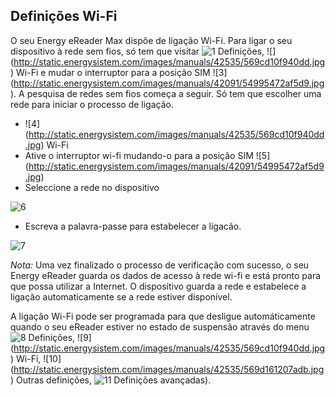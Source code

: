 ## Definições Wi-Fi

O seu Energy eReader Max dispõe de ligação Wi-Fi. Para ligar o seu dispositivo à rede sem fios, só tem que visitar ![1](http://static.energysistem.com/images/manuals/42535/569d0d8721035.jpg) Definições, ![] (http://static.energysistem.com/images/manuals/42535/569cd10f940dd.jpg) Wi-Fi e mudar o interruptor para a posição SIM ![3] (http://static.energysistem.com/images/manuals/42091/54995472af5d9.jpg). A pesquisa de redes sem fios começa a seguir. Só tem que escolher uma rede para iniciar o processo de ligação.

- ![4] (http://static.energysistem.com/images/manuals/42535/569cd10f940dd.jpg) Wi-Fi 
- Ative o interruptor wi-fi mudando-o para a posição SIM ![5] (http://static.energysistem.com/images/manuals/42091/54995472af5d9.jpg)
- Seleccione a rede no dispositivo

![6](http://static.energysistem.com/images/manuals/42535/569d1480c2fc5.jpg)

- Escreva a palavra-passe para estabelecer a ligacão.

![7](http://static.energysistem.com/images/manuals/42535/569d13874ab30.jpg)

*Nota:* Uma vez finalizado o processo de verificação com sucesso, o seu Energy eReader guarda os dados de acesso à rede wi-fi e está pronto para que possa utilizar a Internet. O dispositivo guarda a rede e estabelece a ligação automaticamente se a rede estiver disponível. 

A ligação Wi-Fi pode ser programada para que desligue automáticamente quando o seu eReader estiver no estado de suspensão através do menu ![8](http://static.energysistem.com/images/manuals/42535/569d0d8721035.jpg) Definições, ![9] (http://static.energysistem.com/images/manuals/42535/569cd10f940dd.jpg) Wi-Fi, ![10] (http://static.energysistem.com/images/manuals/42535/569d161207adb.jpg) Outras definições, ![11](http://static.energysistem.com/images/manuals/42535/569d0d8721035.jpg) Definições avançadas).

